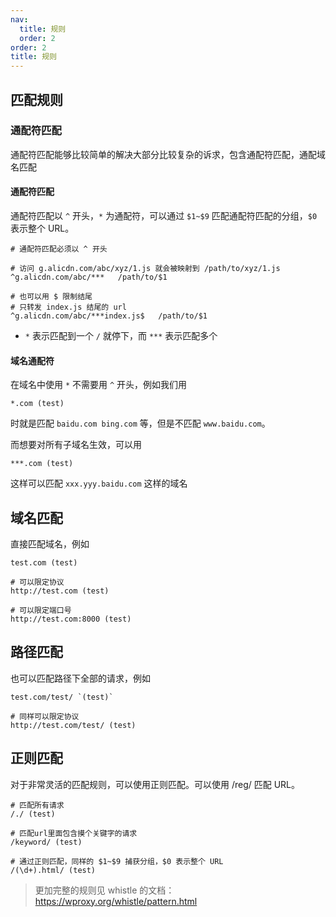 ```yaml
---
nav:
  title: 规则
  order: 2
order: 2
title: 规则
---
```


## 匹配规则

### 通配符匹配

通配符匹配能够比较简单的解决大部分比较复杂的诉求，包含通配符匹配，通配域名匹配

#### 通配符匹配

通配符匹配以 `^` 开头，`*` 为通配符，可以通过 `$1~$9` 匹配通配符匹配的分组，`$0` 表示整个 URL。

```
# 通配符匹配必须以 ^ 开头

# 访问 g.alicdn.com/abc/xyz/1.js 就会被映射到 /path/to/xyz/1.js
^g.alicdn.com/abc/***   /path/to/$1

# 也可以用 $ 限制结尾
# 只转发 index.js 结尾的 url
^g.alicdn.com/abc/***index.js$   /path/to/$1
```

- `*` 表示匹配到一个 `/` 就停下，而 `***` 表示匹配多个

#### 域名通配符

在域名中使用 `*` 不需要用 `^` 开头，例如我们用

```
*.com (test)
```

时就是匹配 `baidu.com bing.com` 等，但是不匹配 `www.baidu.com`。

而想要对所有子域名生效，可以用

```
***.com (test)
```

这样可以匹配 `xxx.yyy.baidu.com` 这样的域名

## 域名匹配

直接匹配域名，例如

```
test.com (test)

# 可以限定协议
http://test.com (test)

# 可以限定端口号
http://test.com:8000 (test)
```

## 路径匹配

也可以匹配路径下全部的请求，例如

```
test.com/test/ `(test)`

# 同样可以限定协议
http://test.com/test/ (test)
```

## 正则匹配

对于非常灵活的匹配规则，可以使用正则匹配。可以使用 /reg/ 匹配 URL。

```
# 匹配所有请求
/./ (test)

# 匹配url里面包含摸个关键字的请求
/keyword/ (test)

# 通过正则匹配，同样的 $1~$9 捕获分组，$0 表示整个 URL
/(\d+).html/ (test)
```

> 更加完整的规则见 whistle 的文档：https://wproxy.org/whistle/pattern.html

